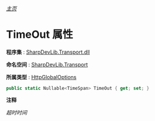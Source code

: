 ###### [主页](./Index.md "主页")

# TimeOut 属性

**程序集** : [SharpDevLib.Transport.dll](./SharpDevLib.Transport.assembly.md "SharpDevLib.Transport.dll")

**命名空间** : [SharpDevLib.Transport](./SharpDevLib.Transport.namespace.md "SharpDevLib.Transport")

**所属类型** : [HttpGlobalOptions](./SharpDevLib.Transport.HttpGlobalOptions.md "HttpGlobalOptions")

``` csharp
public static Nullable<TimeSpan> TimeOut { get; set; }
```

**注释**

*超时时间*



